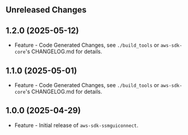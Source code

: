 Unreleased Changes
------------------

1.2.0 (2025-05-12)
------------------

* Feature - Code Generated Changes, see `./build_tools` or `aws-sdk-core`'s CHANGELOG.md for details.

1.1.0 (2025-05-01)
------------------

* Feature - Code Generated Changes, see `./build_tools` or `aws-sdk-core`'s CHANGELOG.md for details.

1.0.0 (2025-04-29)
------------------

* Feature - Initial release of `aws-sdk-ssmguiconnect`.


